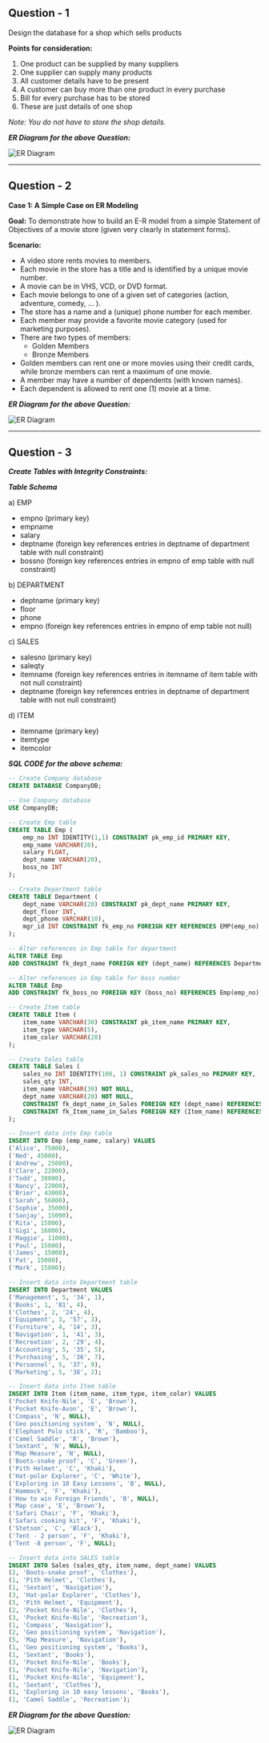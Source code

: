 ## Question - 1

Design the database for a shop which sells products

**Points for consideration:**
1. One product can be supplied by many suppliers
2. One supplier can supply many products
3. All customer details have to be present
4. A customer can buy more than one product in every purchase
5. Bill for every purchase has to be stored
6. These are just details of one shop

*Note: You do not have to store the shop details.*

***ER Diagram for the above Question:***

![ER Diagram](ShopDB_ERD.png)

---

## Question - 2

**Case 1: A Simple Case on ER Modeling**

**Goal:** To demonstrate how to build an E-R model from a simple Statement of Objectives of a movie store (given very clearly in statement forms).

**Scenario:**
- A video store rents movies to members.
- Each movie in the store has a title and is identified by a unique movie number.
- A movie can be in VHS, VCD, or DVD format.
- Each movie belongs to one of a given set of categories (action, adventure, comedy, ... ).
- The store has a name and a (unique) phone number for each member.
- Each member may provide a favorite movie category (used for marketing purposes).
- There are two types of members:
  - Golden Members
  - Bronze Members
- Golden members can rent one or more movies using their credit cards, while bronze members can rent a maximum of one movie.
- A member may have a number of dependents (with known names).
- Each dependent is allowed to rent one (1) movie at a time.

***ER Diagram for the above Question:***

![ER Diagram](VideoStoreDB_ERD.png)

---

## Question - 3

***Create Tables with Integrity Constraints:***

***Table Schema***

a) EMP
- empno (primary key)
- empname
- salary
- deptname (foreign key references entries in deptname of department table with null constraint)
- bossno (foreign key references entries in empno of emp table with null constraint)

b) DEPARTMENT
- deptname (primary key)
- floor
- phone
- empno (foreign key references entries in empno of emp table not null)

c) SALES
- salesno (primary key)
- saleqty
- itemname (foreign key references entries in itemname of item table with not null constraint)
- deptname (foreign key references entries in deptname of department table with not null constraint)

d) ITEM
- itemname (primary key)
- itemtype
- itemcolor

***SQL CODE for the above schema:***

```sql
-- Create Company database
CREATE DATABASE CompanyDB;

-- Use Company database
USE CompanyDB;

-- Create Emp table
CREATE TABLE Emp (
    emp_no INT IDENTITY(1,1) CONSTRAINT pk_emp_id PRIMARY KEY,
    emp_name VARCHAR(20),
    salary FLOAT,
    dept_name VARCHAR(20),
    boss_no INT
);

-- Create Department table
CREATE TABLE Department (
    dept_name VARCHAR(20) CONSTRAINT pk_dept_name PRIMARY KEY,
    dept_floor INT,
    dept_phone VARCHAR(10),
    mgr_id INT CONSTRAINT fk_emp_no FOREIGN KEY REFERENCES EMP(emp_no) NOT NULL
);

-- Alter references in Emp table for department
ALTER TABLE Emp 
ADD CONSTRAINT fk_dept_name FOREIGN KEY (dept_name) REFERENCES Department(dept_name);

-- Alter references in Emp table for boss number
ALTER TABLE Emp
ADD CONSTRAINT fk_boss_no FOREIGN KEY (boss_no) REFERENCES Emp(emp_no);

-- Create Item table
CREATE TABLE Item (
    item_name VARCHAR(30) CONSTRAINT pk_item_name PRIMARY KEY,
    item_type VARCHAR(5), 
    item_color VARCHAR(20)
);

-- Create Sales table
CREATE TABLE Sales (
    sales_no INT IDENTITY(100, 1) CONSTRAINT pk_sales_no PRIMARY KEY,
    sales_qty INT,
    item_name VARCHAR(30) NOT NULL,
    dept_name VARCHAR(20) NOT NULL,
    CONSTRAINT fk_dept_name_in_Sales FOREIGN KEY (dept_name) REFERENCES Department(dept_Name),
    CONSTRAINT fk_Item_name_in_Sales FOREIGN KEY (Item_name) REFERENCES Item(item_name)
);

-- Insert data into Emp table 
INSERT INTO Emp (emp_name, salary) VALUES 
('Alice', 75000),
('Ned', 45000),
('Andrew', 25000),
('Clare', 22000),
('Todd', 38000),
('Nancy', 22000),
('Brier', 43000),
('Sarah', 56000),
('Sophie', 35000),
('Sanjay', 15000),
('Rita', 15000),
('Gigi', 16000),
('Maggie', 11000),
('Paul', 15000),
('James', 15000),
('Pat', 15000),
('Mark', 15000);

-- Insert data into Department table
INSERT INTO Department VALUES
('Management', 5, '34', 1),
('Books', 1, '81', 4),
('Clothes', 2, '24', 4),
('Equipment', 3, '57', 3),
('Furniture', 4, '14', 3),
('Navigation', 1, '41', 3),
('Recreation', 2, '29', 4),
('Accounting', 5, '35', 5),
('Purchasing', 5, '36', 7),
('Personnel', 5, '37', 9),
('Marketing', 5, '38', 2);

-- Insert data into Item table
INSERT INTO Item (item_name, item_type, item_color) VALUES
('Pocket Knife-Nile', 'E', 'Brown'),
('Pocket Knife-Avon', 'E', 'Brown'),
('Compass', 'N', NULL),
('Geo positioning system', 'N', NULL),
('Elephant Polo stick', 'R', 'Bamboo'),
('Camel Saddle', 'R', 'Brown'),
('Sextant', 'N', NULL),
('Map Measure', 'N', NULL),
('Boots-snake proof', 'C', 'Green'),
('Pith Helmet', 'C', 'Khaki'),
('Hat-polar Explorer', 'C', 'White'),
('Exploring in 10 Easy Lessons', 'B', NULL),
('Hammock', 'F', 'Khaki'),
('How to win Foreign Friends', 'B', NULL),
('Map case', 'E', 'Brown'),
('Safari Chair', 'F', 'Khaki'),
('Safari cooking kit', 'F', 'Khaki'),
('Stetson', 'C', 'Black'),
('Tent - 2 person', 'F', 'Khaki'),
('Tent -8 person', 'F', NULL);

-- Insert data into SALES table
INSERT INTO Sales (sales_qty, item_name, dept_name) VALUES
(2, 'Boots-snake proof', 'Clothes'),
(1, 'Pith Helmet', 'Clothes'),
(1, 'Sextant', 'Navigation'),
(3, 'Hat-polar Explorer', 'Clothes'),
(5, 'Pith Helmet', 'Equipment'),
(2, 'Pocket Knife-Nile', 'Clothes'),
(3, 'Pocket Knife-Nile', 'Recreation'),
(1, 'Compass', 'Navigation'),
(2, 'Geo positioning system', 'Navigation'),
(5, 'Map Measure', 'Navigation'),
(1, 'Geo positioning system', 'Books'),
(1, 'Sextant', 'Books'),
(3, 'Pocket Knife-Nile', 'Books'),
(1, 'Pocket Knife-Nile', 'Navigation'),
(1, 'Pocket Knife-Nile', 'Equipment'),
(1, 'Sextant', 'Clothes'),
(1, 'Exploring in 10 easy lessons', 'Books'),
(1, 'Camel Saddle', 'Recreation');
```

***ER Diagram for the above Question:***

![ER Diagram](CompanyDB_ERD.png)
